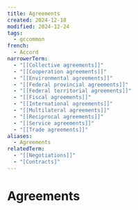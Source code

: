 ```yaml
---
title: Agreements
created: 2024-12-18
modified: 2024-12-24
tags:
  - gccommon
french:
  - Accord
narrowerTerm:
  - "[[Collective agreements]]"
  - "[[Cooperation agreements]]"
  - "[[Environmental agreements]]"
  - "[[Federal provincial agreements]]"
  - "[[Federal territorial agreements]]"
  - "[[Fiscal agreements]]"
  - "[[International agreements]]"
  - "[[Multilateral agreements]]"
  - "[[Reciprocal agreements]]"
  - "[[Service agreements]]"
  - "[[Trade agreements]]"
aliases:
  - Agreements
relatedTerm:
  - "[[Negotiations]]"
  - "[Contracts]"
---
```

# Agreements
